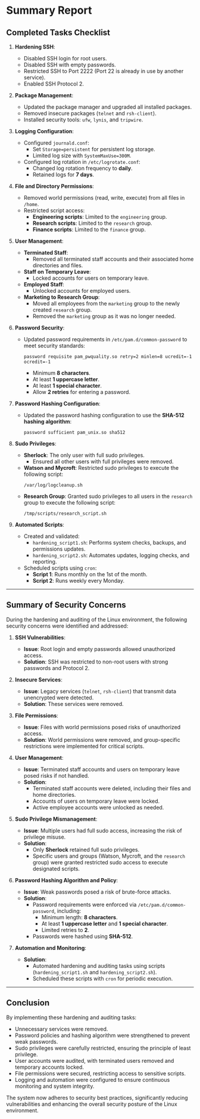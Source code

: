 # Summary Report

## Completed Tasks Checklist

1. **Hardening SSH**:
   - Disabled SSH login for root users.
   - Disabled SSH with empty passwords.
   - Restricted SSH to Port 2222 (Port 22 is already in use by another service).
   - Enabled SSH Protocol 2.

2. **Package Management**:
   - Updated the package manager and upgraded all installed packages.
   - Removed insecure packages (`telnet` and `rsh-client`).
   - Installed security tools: `ufw`, `lynis`, and `tripwire`.

3. **Logging Configuration**:
   - Configured `journald.conf`:
     - Set `Storage=persistent` for persistent log storage.
     - Limited log size with `SystemMaxUse=300M`.
   - Configured log rotation in `/etc/logrotate.conf`:
     - Changed log rotation frequency to **daily**.
     - Retained logs for **7 days**.

4. **File and Directory Permissions**:
   - Removed world permissions (read, write, execute) from all files in `/home`.
   - Restricted script access:
     - **Engineering scripts**: Limited to the `engineering` group.
     - **Research scripts**: Limited to the `research` group.
     - **Finance scripts**: Limited to the `finance` group.

5. **User Management**:
   - **Terminated Staff**:
     - Removed all terminated staff accounts and their associated home directories and files.
   - **Staff on Temporary Leave**:
     - Locked accounts for users on temporary leave.
   - **Employed Staff**:
     - Unlocked accounts for employed users.
   - **Marketing to Research Group**:
     - Moved all employees from the `marketing` group to the newly created `research` group.
     - Removed the `marketing` group as it was no longer needed.

6. **Password Security**:
   - Updated password requirements in `/etc/pam.d/common-password` to meet security standards:
     ```plaintext
     password requisite pam_pwquality.so retry=2 minlen=8 ucredit=-1 ocredit=-1
     ```
     - Minimum **8 characters**.
     - At least **1 uppercase letter**.
     - At least **1 special character**.
     - Allow **2 retries** for entering a password.

7. **Password Hashing Configuration**:
   - Updated the password hashing configuration to use the **SHA-512 hashing algorithm**:
     ```plaintext
     password sufficient pam_unix.so sha512
     ```

8. **Sudo Privileges**:
   - **Sherlock**: The only user with full sudo privileges.
     - Ensured all other users with full privileges were removed.
   - **Watson and Mycroft**: Restricted sudo privileges to execute the following script:
     ```plaintext
     /var/log/logcleanup.sh
     ```
   - **Research Group**: Granted sudo privileges to all users in the `research` group to execute the following script:
     ```plaintext
     /tmp/scripts/research_script.sh
     ```

9. **Automated Scripts**:
   - Created and validated:
     - `hardening_script1.sh`: Performs system checks, backups, and permissions updates.
     - `hardening_script2.sh`: Automates updates, logging checks, and reporting.
   - Scheduled scripts using `cron`:
     - **Script 1**: Runs monthly on the 1st of the month.
     - **Script 2**: Runs weekly every Monday.

---

## Summary of Security Concerns

During the hardening and auditing of the Linux environment, the following security concerns were identified and addressed:

1. **SSH Vulnerabilities**:
   - **Issue**: Root login and empty passwords allowed unauthorized access.
   - **Solution**: SSH was restricted to non-root users with strong passwords and Protocol 2.

2. **Insecure Services**:
   - **Issue**: Legacy services (`telnet`, `rsh-client`) that transmit data unencrypted were detected.
   - **Solution**: These services were removed.

3. **File Permissions**:
   - **Issue**: Files with world permissions posed risks of unauthorized access.
   - **Solution**: World permissions were removed, and group-specific restrictions were implemented for critical scripts.

4. **User Management**:
   - **Issue**: Terminated staff accounts and users on temporary leave posed risks if not handled.
   - **Solution**:
     - Terminated staff accounts were deleted, including their files and home directories.
     - Accounts of users on temporary leave were locked.
     - Active employee accounts were unlocked as needed.

5. **Sudo Privilege Mismanagement**:
   - **Issue**: Multiple users had full sudo access, increasing the risk of privilege misuse.
   - **Solution**:
     - Only **Sherlock** retained full sudo privileges.
     - Specific users and groups (Watson, Mycroft, and the `research` group) were granted restricted sudo access to execute designated scripts.

6. **Password Hashing Algorithm and Policy**:
   - **Issue**: Weak passwords posed a risk of brute-force attacks.
   - **Solution**:
     - Password requirements were enforced via `/etc/pam.d/common-password`, including:
       - Minimum length: **8 characters**.
       - At least **1 uppercase letter** and **1 special character**.
       - Limited retries to **2**.
     - Passwords were hashed using **SHA-512**.

7. **Automation and Monitoring**:
   - **Solution**:
     - Automated hardening and auditing tasks using scripts (`hardening_script1.sh` and `hardening_script2.sh`).
     - Scheduled these scripts with `cron` for periodic execution.

---

## Conclusion

By implementing these hardening and auditing tasks:
- Unnecessary services were removed.
- Password policies and hashing algorithm were strengthened to prevent weak passwords.
- Sudo privileges were carefully restricted, ensuring the principle of least privilege.
- User accounts were audited, with terminated users removed and temporary accounts locked.
- File permissions were secured, restricting access to sensitive scripts.
- Logging and automation were configured to ensure continuous monitoring and system integrity.

The system now adheres to security best practices, significantly reducing vulnerabilities and enhancing the overall security posture of the Linux environment.
